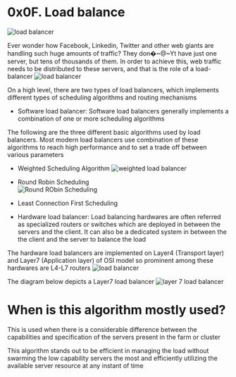 # 0x0F. Load balance

![load balancer](https://s3.amazonaws.com/intranet-projects-files/holbertonschool-sysadmin_devops/275/qfdked8.png)

Ever wonder how Facebook, Linkedin, Twitter and other web giants are handling such huge amounts of traffic? They don�~@~Yt have just one server, but tens of thousands of them. In order to achieve this, web traffic needs to be distributed to these servers, and that is the role of a load-balancer
![load balancer](https://s3.amazonaws.com/alx-intranet.hbtn.io/uploads/medias/2020/9/6cefdd14b2f8c36789cba132bd5a10d42d88a177.png?X-Amz-Algorithm=AWS4-HMAC-SHA256&X-Amz-Credential=AKIARDDGGGOUSBVO6H7D%2F20230429%2Fus-east-1%2Fs3%2Faws4_request&X-Amz-Date=20230429T074845Z&X-Amz-Expires=86400&X-Amz-SignedHeaders=host&X-Amz-Signature=00f6a11889a3d509e5ee65fb9abe06fabf3dd4196a0bbb4b0f6c6e4070e4bd86)

On a high level, there are two types of load balancers, which implements different types of scheduling algorithms and routing mechanisms
- Software load balancer: Software load balancers generally implements a combination of one or more scheduling algorithms

The following are the three different basic algorithms used by load balancers. Most modern load balancers use combination of these algorithms to reach high performance and to set a trade off between various parameters
- Weighted Scheduling Algorithm
![weighted load balancer](https://static.thegeekstuff.com/wp-content/uploads/2016/01/1-weighted-scheduling-load-balancer.png)
- Round Robin Scheduling   
![Round RObin Scheduling](https://static.thegeekstuff.com/wp-content/uploads/2016/01/2-round-robin-load-balancer.png)
- Least Connection First Scheduling

- Hardware load balancer: Load balancing hardwares are often referred as specialized routers or switches which are deployed in between the servers and the client. It can also be a dedicated system in between the the client and the server to balance the load
    
The hardware load balancers are implemented on Layer4 (Transport layer) and Layer7 (Application layer) of OSI model so prominent among these hardwares are L4-L7 routers 
![load balancer](https://static.thegeekstuff.com/wp-content/uploads/2016/01/3-osi-layer-load-balancer.png)
    
The diagram below depicts a Layer7 load balancer
![layer 7 load balancer](https://static.thegeekstuff.com/wp-content/uploads/2016/01/4-layer7-load-balancer.png)

# When is this algorithm mostly used?
This is used when there is a considerable difference between the capabilities and specification of the servers present in the farm or cluster

This algorithm stands out to be efficient in managing the load without swarming the low capability servers the most and efficiently utilizing the available server resource at any instant of time

